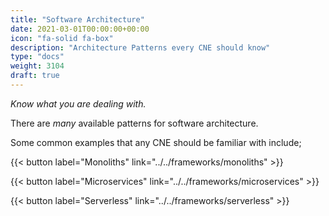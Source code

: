 ```yaml
---
title: "Software Architecture"
date: 2021-03-01T00:00:00+00:00
icon: "fa-solid fa-box"
description: "Architecture Patterns every CNE should know"
type: "docs"
weight: 3104
draft: true
---
```


_Know what you are dealing with._

There are _many_ available patterns for software architecture.

Some common examples that any CNE should be familiar with include;

{{< button label="Monoliths" link="../../frameworks/monoliths" >}}
</br>

{{< button label="Microservices" link="../../frameworks/microservices" >}}
</br>

{{< button label="Serverless" link="../../frameworks/serverless" >}}
</br>
